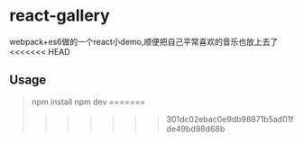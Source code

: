 # react-gallery
webpack+es6做的一个react小demo,顺便把自己平常喜欢的音乐也放上去了
<<<<<<< HEAD

## Usage
> npm install
> npm dev
=======
>>>>>>> 301dc02ebac0e9db98871b5ad01fde49bd98d68b
